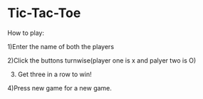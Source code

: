 # Tic-Tac-Toe

How to play:



1)Enter the name of both the players



2)Click the buttons turnwise(player one is x and palyer two is O)


3) Get three in a row to win!



4)Press new game for a new game.

